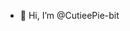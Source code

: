 - 👋 Hi, I’m @CutieePie-bit

<!---
CutieePie-bit/CutieePie-bit is a ✨ special ✨ repository because its `README.md` (this file) appears on your GitHub profile.
You can click the Preview link to take a look at your changes.
--->
